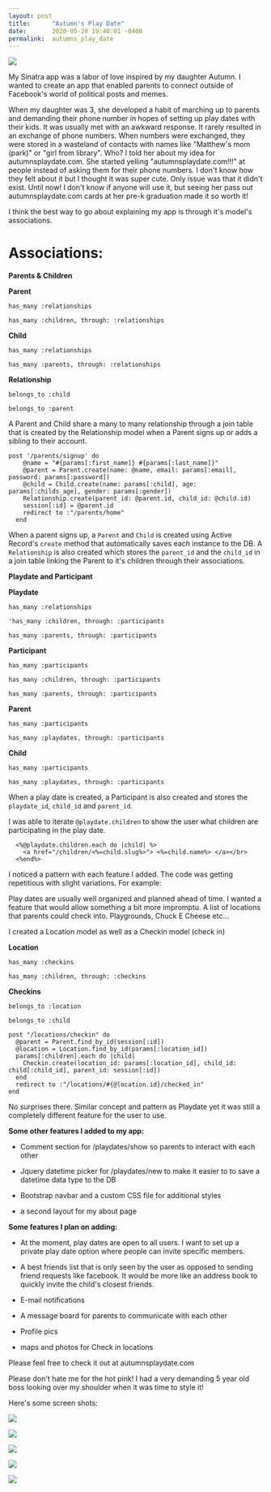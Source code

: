```yaml
---
layout: post
title:      "Autumn's Play Date"
date:       2020-05-28 19:40:01 -0400
permalink:  autumns_play_date
---
```



![](http://i.imgur.com/GqlrSOL.jpg)

My Sinatra app was a labor of love inspired by my daughter Autumn. I wanted to create an app that enabled parents to connect outside of Facebook's world of political posts and memes.

When my daughter was 3, she developed a habit of marching up to parents and demanding their phone number in hopes of setting up play dates with their kids. It was usually met with an awkward response. It rarely resulted in an exchange of phone numbers. When numbers were exchanged, they were stored in a wasteland of contacts with names like "Matthew's mom (park)" or "girl from library". Who? I told her about my idea for autumnsplaydate.com. She started yelling "autumnsplaydate.com!!!" at people instead of asking them for their phone numbers. I don't know how they felt about it but I thought it was super cute. Only issue was that it didn't exist. Until now! I don't know if anyone will use it, but seeing her pass out autumnsplaydate.com cards at her pre-k graduation made it so worth it!

I think the best way to go about explaining my app is through it's model's associations.  

# Associations:

**Parents & Children**


**Parent**

`has_many :relationships`

`has_many :children, through: :relationships`


**Child**

`has_many :relationships`

`has_many :parents, through: :relationships`


**Relationship**  

`belongs_to :child`

`belongs_to :parent`

A Parent and Child share a many to many relationship through a join table that is created by the Relationship model when a Parent signs up or adds a sibling to their account.

```
post '/parents/signup' do
    @name = "#{params[:first_name]} #{params[:last_name]}"
    @parent = Parent.create(name: @name, email: params[:email], password: params[:password])
    @child = Child.create(name: params[:child], age: params[:childs_age], gender: params[:gender])
    Relationship.create(parent_id: @parent.id, child_id: @child.id)
    session[:id] = @parent.id
    redirect to :"/parents/home"
  end
```

When a parent signs up, a `Parent` and `Child` is created using Active Record's `create` method that automatically saves each instance to the DB. A `Relationship` is also created which stores the `parent_id` and the `child_id` in a join table linking the Parent to it's children through their associations.



**Playdate and Participant**


**Playdate**

`has_many :relationships`

`'has_many :children, through: :participants`

`has_many :parents, through: :participants`



**Participant**

`has_many :participants`

`has_many :children, through: :participants`

`has_many :parents, through: :participants`



**Parent**

`has_many :participants`

`has_many :playdates, through: :participants`



**Child**

`has_many :participants`

`has_many :playdates, through: :participants`


When a play date is created, a Participant is also created and stores the `playdate_id`, `child_id` and `parent_id`.

I was able to iterate `@playdate.children` to show the user what children are participating in the play date.  

```
  <%@playdate.children.each do |child| %>
    <a href="/children/<%=child.slug%>"> <%=child.name%> </a></br>
  <%end%>
```


I noticed a pattern with each feature I added. The code was getting repetitious with slight variations. For example:

Play dates are usually well organized and planned ahead of time. I wanted a feature that would allow something a bit more impromptu. A list of locations that parents could check into.  Playgrounds, Chuck E Cheese etc...  

I created a Location model as well as a Checkin model (check in)


**Location**

`has_many :checkins`

`has_many :children, through: :checkins`


**Checkins**


`belongs_to :location`

`belongs_to :child`



```
post "/locations/checkin" do
  @parent = Parent.find_by_id(session[:id])
  @location = Location.find_by_id(params[:location_id])
  params[:children].each do |child|
    Checkin.create(location_id: params[:location_id], child_id: child[:child_id], parent_id: session[:id])
  end
  redirect to :"/locations/#{@location.id}/checked_in"
end

```

No surprises there. Similar concept and pattern as Playdate yet it was still a completely different feature for the user to use.



**Some other features I added to my app:**

* Comment section for /playdates/show so parents to interact with each other

* Jquery datetime picker for /playdates/new to make it easier to to save a datetime data type to the DB

* Bootstrap navbar and a custom CSS file for additional styles

* a second layout for my about page




**Some features I plan on adding:**

* At the moment, play dates are open to all users. I want to set up a private play date option where      people can invite specific members.

*  A best friends list that is only seen by the user as opposed to sending friend requests like facebook. It would be more like an address book to quickly invite the child's closest friends.

* E-mail notifications

* A message board for parents to communicate with each other

* Profile pics

* maps and photos for Check in locations

Please feel free to check it out at autumnsplaydate.com

Please don't hate me for the hot pink! I had a very demanding 5 year old boss looking over my shoulder when it was time to style it!

Here's some screen shots:

![](http://i.imgur.com/IAiJMIV.png/)

![](http://i.imgur.com/FGdWgbi.png)

![](http://i.imgur.com/Yrl7NT9.png)

![](http://i.imgur.com/3GUNrCx.png)

![](http://i.imgur.com/H1vodiL.png)
